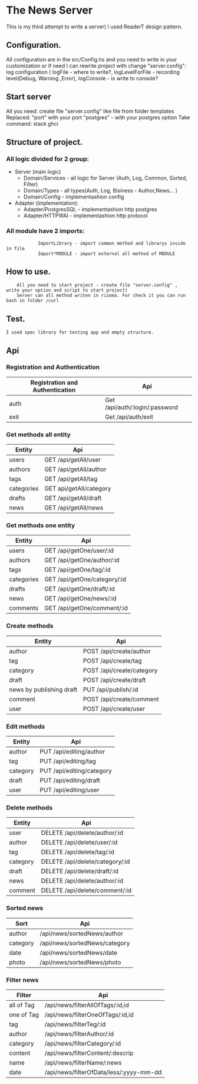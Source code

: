 # The News Server

This is my third attempt to write a server)
I used ReaderT design pattern.

## Configuration.
All configuration are in the src/Config.hs and you need to write in your customization or if need I can rewrite project with change "server.config":
                log configuration ( logFile - where to write?, logLevelForFile - recording level(Debug, Warning ,Error), logConsole  - is write to console?
## Start server 
All you need:
            create file "server.config" like file from folder templates
Replaced:
            "port" with your port
            "postgres" - with your postgres option
Take command: 
            stack ghci 
          

## Structure of project.
###    All logic divided for 2 group: 
*   Server  (main logic) 
    *   Domain/Services - all logic for Server (Auth, Log, Common, Sorted, Filter)
    *   Domain/Types - all types(Auth, Log, Bisiness - Author,News... ) 
    *   Domain/Config - implementashion config
*   Adapter (implementation): 
    *   Adapter/PostgresSQL - implementashion http postgres
    *   Adapter/HTTPWAI - implementashion http protocol
###    All module have 2 imports:
                ImportLibrary - import common method and librarys inside in file 
                Import*MODULE - import external all method of MODULE
            
           
## How to use.
        All you need to start project - create file "server.config" , write your option and script to start project) 
        Server can all method writen in rizoma. For check it you can run bash in folder /curl

## Test.
    I used spec library for testing app and empty structure.

## Api 
### Registration and Authentication

Registration and Authentication | Api
------------ | -------------
auth  | Get /api/auth/:login/:password  
exit  | Get /api/auth/exit             


### Get methods all entity

Entity       | Api
------------ | -------------
users        | GET /api/getAll/user
authors      | GET /api/getAll/author
tags         | GET /api/getAll/tag
categories   | GET api/getAll/category
drafts       | GET /api/getAll/draft
news         | GET /api/getAll/news

### Get methods one entity

Entity       | Api
------------ | -------------
users | GET /api/getOne/user/:id
authors | GET /api/getOne/author/:id
tags | GET /api/getOne/tag/:id
categories | GET /api/getOne/category/:id
drafts | GET /api/getOne/draft/:id
news | GET /api/getOne/news/:id
comments | GET /api/getOne/comment/:id

### Create methods

Entity       | Api
------------ | -------------
author | POST /api/create/author
tag | POST /api/create/tag
category | POST /api/create/category
draft | POST /api/create/draft
news by publishing draft | PUT /api/publish/:id
comment | POST /api/create/comment
user |  POST /api/create/user

### Edit methods


Entity       | Api
------------ | -------------
author | PUT /api/editing/author
tag | PUT /api/editing/tag 
category | PUT /api/editing/category
draft | PUT /api/editing/draft
user | PUT /api/editing/user

### Delete methods

Entity       | Api
------------ | -------------
user | DELETE /api/delete/author/:id
author | DELETE /api/delete/user/:id
tag | DELETE /api/delete/tag/:id
category | DELETE /api/delete/category/:id
draft | DELETE /api/delete/draft/:id
news | DELETE /api/delete/author/:id
comment | DELETE /api/delete/comment/:id

### Sorted news

Sort         | Api
------------ | -------------
author | /api/news/sortedNews/author
category | /api/news/sortedNews/category
date | /api/news/sortedNews/date
photo | /api/news/sortedNews/photo

### Filter news

Filter       | Api
------------ | -------------
all of Tag | /api/news/filterAllOfTags/:id,id
one of Tag | /api/news/filterOneOfTags/:id,id
tag | /api/news/filterTeg/:id
author | /api/news/filterAuthor/:id
category | /api/news/filterCategory/:id
content | /api/news/filterContent/:descrip
name | /api/news/filterName/:news
date | /api/news/filterOfData/less/:yyyy-mm-dd
